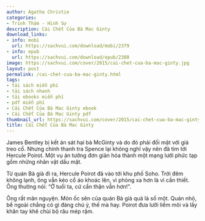 ```yaml
---
author: Agatha Christie
categories:
- Trinh Thám - Hình Sự
description: Cái Chết Của Bà Mac Ginty
download_links:
- info: mobi
  url: https://sachvui.com/download/mobi/2379
- info: epub
  url: https://sachvui.com/download/epub/2380
image: https://sachvui.com/cover/2015/cai-chet-cua-ba-mac-ginty.jpg
layout: post
permalink: /cai-chet-cua-ba-mac-ginty.html
tags:
- tải sách miễn phí
- tải sách nhanh
- tải ebooks miễn phí
- pdf miễn phí
- Cái Chết Của Bà Mac Ginty ebook
- Cái Chết Của Bà Mac Ginty pdf
thumbnail_url: https://sachvui.com/cover/2015/cai-chet-cua-ba-mac-ginty.jpg
title: Cái Chết Của Bà Mac Ginty
---
```


 <div class="item-desc text-justify"> <p>James Bentley bị kết án sát hại bà McGinty và do đó phải đối mặt với giá treo cổ. Nhưng chính thanh tra Spence lại không nghĩ vậy nên đã tìm tới Hercule Poirot. Một vụ án tưởng đơn giản hóa thành một mạng lưới phức tạp gồm những nhân vật dấu mặt.</p><p>Từ quán Bà già đi ra, Hercule Poirot đã vào tới khu phố Soho. Trời đêm không lạnh, ông vẫn kéo cổ áo khoác lên, vì phòng xa hơn là vì cần thiết. Ông thường nói: “Ở tuổi ta, cứ cẩn thận vẫn hơn!”.</p><p>Ông rất mãn nguyện. Món ốc sên của quán Bà già quả là số một. Quán nhỏ, bề ngoài chẳng có gì đáng chú ý, thế mà hay. Poirot đưa lưỡi liếm môi và lấy khăn tay khẽ chùi bộ râu mép rậm.</p> </div>